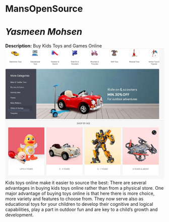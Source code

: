 # MansOpenSource
*Yasmeen Mohsen*
===========
**Description:**
Buy Kids Toys and Games Online
![alt toys](joy.PNG)
![alt toys](age.PNG)
Kids toys online make it easier to source the best:
There are several advantages in buying kids toys online rather than from a physical store. One major advantage of buying toys online is that here there is more choice, more variety and features to choose from. They now serve also as educational toys for your children to develop their cognitive and logical capabilities, play a part in outdoor fun and are key to a child’s growth and development.
